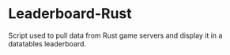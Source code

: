 # Leaderboard-Rust
Script used to pull data from Rust game servers and display it in a datatables leaderboard.
